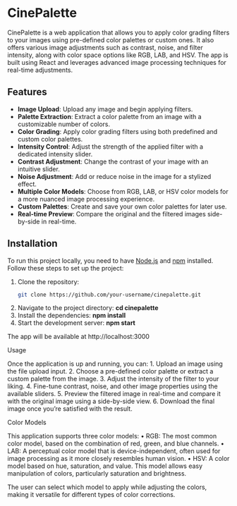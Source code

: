 # CinePalette

CinePalette is a web application that allows you to apply color grading filters to your images using pre-defined color palettes or custom ones. It also offers various image adjustments such as contrast, noise, and filter intensity, along with color space options like RGB, LAB, and HSV. The app is built using React and leverages advanced image processing techniques for real-time adjustments.

## Features

- **Image Upload**: Upload any image and begin applying filters.
- **Palette Extraction**: Extract a color palette from an image with a customizable number of colors.
- **Color Grading**: Apply color grading filters using both predefined and custom color palettes.
- **Intensity Control**: Adjust the strength of the applied filter with a dedicated intensity slider.
- **Contrast Adjustment**: Change the contrast of your image with an intuitive slider.
- **Noise Adjustment**: Add or reduce noise in the image for a stylized effect.
- **Multiple Color Models**: Choose from RGB, LAB, or HSV color models for a more nuanced image processing experience.
- **Custom Palettes**: Create and save your own color palettes for later use.
- **Real-time Preview**: Compare the original and the filtered images side-by-side in real-time.

## Installation


To run this project locally, you need to have [Node.js](https://nodejs.org/) and [npm](https://www.npmjs.com/) installed. Follow these steps to set up the project:

1. Clone the repository:
   ```bash
   git clone https://github.com/your-username/cinepalette.git
2.	Navigate to the project directory:
   **cd cinepalette**
4.	Install the dependencies:
   **npm install**
5. Start the development server:
   **npm start**

The app will be available at http://localhost:3000

Usage

Once the application is up and running, you can:
	1.	Upload an image using the file upload input.
	2.	Choose a pre-defined color palette or extract a custom palette from the image.
	3.	Adjust the intensity of the filter to your liking.
	4.	Fine-tune contrast, noise, and other image properties using the available sliders.
	5.	Preview the filtered image in real-time and compare it with the original image using a side-by-side view.
	6.	Download the final image once you’re satisfied with the result.

Color Models

This application supports three color models:
	•	RGB: The most common color model, based on the combination of red, green, and blue channels.
	•	LAB: A perceptual color model that is device-independent, often used for image processing as it more closely resembles human vision.
	•	HSV: A color model based on hue, saturation, and value. This model allows easy manipulation of colors, particularly saturation and brightness.

The user can select which model to apply while adjusting the colors, making it versatile for different types of color corrections.
